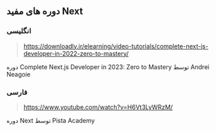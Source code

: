 ## دوره های مفید Next

### انگلیسی

> https://downloadly.ir/elearning/video-tutorials/complete-next-js-developer-in-2022-zero-to-mastery/

دوره Complete Next.js Developer in 2023: Zero to Mastery توسط Andrei Neagoie

### فارسی

> https://www.youtube.com/watch?v=H6Vt3LyWRzM/

دوره Next توسط Pista Academy

